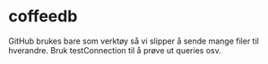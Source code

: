 # coffeedb
GitHub brukes bare som verktøy så vi slipper å sende mange filer til hverandre.
Bruk testConnection til å prøve ut queries osv.
